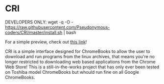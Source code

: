 # CRI

DEVELOPERS ONLY: wget -q -O - https://raw.githubusercontent.com/Pseudonymous-coders/CRI/master/install.sh | bash

For a simple preview, check out <a href="pseudonymous.tk/projects/cri">this link</a>!

CRI is a simple interface designed for ChromeBooks to allow the user to download and run programs from the linux archives, that means you're no longer restricted to downloading web based applications from the Chrome Web Store! This is a still-in-the-works project that has only ever been tested on Toshiba model ChromeBooks but whould run fine on all Google ChromeBooks. 
